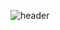 ![header](https://capsule-render.vercel.app/api?type=blur&color=FFA07A,FFFF00&text=🐵+소프트웨어학과+Jo+Eun-bi+🐵&fontSize=30&fontColor=8B4513&blur=100)
